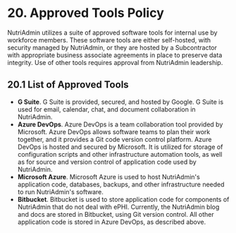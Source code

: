# 20. Approved Tools Policy

NutriAdmin utilizes a suite of approved software tools for internal use by workforce members. These software tools are either self-hosted, with security managed by NutriAdmin, or they are hosted by a Subcontractor with appropriate business associate agreements in place to preserve data integrity. Use of other tools requires approval from NutriAdmin leadership.

## 20.1 List of Approved Tools

* **G Suite**. G Suite is provided, secured, and hosted by Google. G Suite is used for email, calendar, chat, and document collaboration in NutriAdmin.
* **Azure DevOps**. Azure DevOps is a team collaboration tool provided by Microsoft. Azure DevOps allows software teams to plan their work together, and it provides a Git code version control platform. Azure DevOps is hosted and secured by Microsoft. It is utilized for storage of configuration scripts and other infrastructure automation tools, as well as for source and version control of application code used by NutriAdmin.
* **Microsoft Azure**. Microsoft Azure is used to host NutriAdmin's application code, databases, backups, and other infrastructure needed to run NutriAdmin's software.
* **Bitbucket**. Bitbucket is used to store application code for components of NutriAdmin that do not deal with ePHI. Currently, the NutriAdmin blog and docs are stored in Bitbucket, using Git version control. All other application code is stored in Azure DevOps, as described above.
